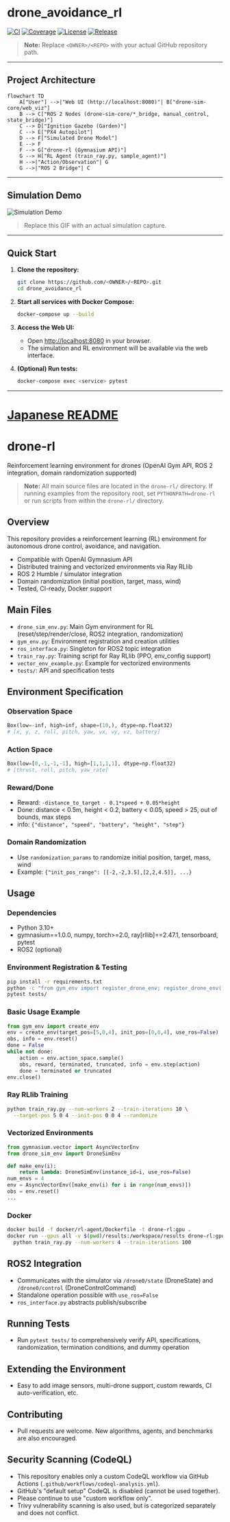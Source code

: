 # drone_avoidance_rl

[![CI](https://img.shields.io/github/actions/workflow/status/drone_avoidance_rl/drone_avoidance_rl/integration.yml?branch=main&label=CI)](https://github.com/drone_avoidance_rl/drone_avoidance_rl/actions)
[![Coverage](https://img.shields.io/badge/coverage-unknown-lightgrey)](https://github.com/drone_avoidance_rl/drone_avoidance_rl/actions)
[![License](https://img.shields.io/github/license/drone_avoidance_rl/drone_avoidance_rl)](./LICENSE)
[![Release](https://img.shields.io/github/v/release/drone_avoidance_rl/drone_avoidance_rl?include_prereleases)](https://github.com/drone_avoidance_rl/drone_avoidance_rl/releases)

> **Note:** Replace `<OWNER>/<REPO>` with your actual GitHub repository path.

---

## Project Architecture

```mermaid
flowchart TD
    A["User"] -->|"Web UI (http://localhost:8080)"| B["drone-sim-core/web_viz"]
    B --> C["ROS 2 Nodes (drone-sim-core/*_bridge, manual_control, state_bridge)"]
    C --> D["Ignition Gazebo (Garden)"]
    C --> E["PX4 Autopilot"]
    D --> F["Simulated Drone Model"]
    E --> F
    F --> G["drone-rl (Gymnasium API)"]
    G --> H["RL Agent (train_ray.py, sample_agent)"]
    H -->|"Action/Observation"| G
    G -->|"ROS 2 Bridge"| C
```

---

## Simulation Demo

![Simulation Demo](docs/assets/sim_demo_placeholder.gif)

> Replace this GIF with an actual simulation capture.

---

## Quick Start

1. **Clone the repository:**
   ```sh
   git clone https://github.com/<OWNER>/<REPO>.git
   cd drone_avoidance_rl
   ```
2. **Start all services with Docker Compose:**
   ```sh
   docker-compose up --build
   ```
3. **Access the Web UI:**
   - Open [http://localhost:8080](http://localhost:8080) in your browser.
   - The simulation and RL environment will be available via the web interface.

4. **(Optional) Run tests:**
   ```sh
   docker-compose exec <service> pytest
   ```

---

# [Japanese README](README_ja.md)

# drone-rl

Reinforcement learning environment for drones (OpenAI Gym API, ROS 2 integration, domain randomization supported)

> **Note:** All main source files are located in the `drone-rl/` directory. If running examples from the repository root, set `PYTHONPATH=drone-rl` or run scripts from within the `drone-rl/` directory.

## Overview

This repository provides a reinforcement learning (RL) environment for autonomous drone control, avoidance, and navigation.
- Compatible with OpenAI Gymnasium API
- Distributed training and vectorized environments via Ray RLlib
- ROS 2 Humble / simulator integration
- Domain randomization (initial position, target, mass, wind)
- Tested, CI-ready, Docker support

## Main Files
- `drone_sim_env.py`: Main Gym environment for RL (reset/step/render/close, ROS2 integration, randomization)
- `gym_env.py`: Environment registration and creation utilities
- `ros_interface.py`: Singleton for ROS2 topic integration
- `train_ray.py`: Training script for Ray RLlib (PPO, env_config support)
- `vector_env_example.py`: Example for vectorized environments
- `tests/`: API and specification tests

## Environment Specification

### Observation Space
```python
Box(low=-inf, high=inf, shape=(10,), dtype=np.float32)
# [x, y, z, roll, pitch, yaw, vx, vy, vz, battery]
```

### Action Space
```python
Box(low=[0,-1,-1,-1], high=[1,1,1,1], dtype=np.float32)
# [thrust, roll, pitch, yaw_rate]
```

### Reward/Done
- Reward: `-distance_to_target - 0.1*speed + 0.05*height`
- Done: distance < 0.5m, height < 0.2, battery < 0.05, speed > 25, out of bounds, max steps
- info: `{"distance", "speed", "battery", "height", "step"}`

### Domain Randomization
- Use `randomization_params` to randomize initial position, target, mass, wind
- Example: `{"init_pos_range": [[-2,-2,3.5],[2,2,4.5]], ...}`

## Usage

### Dependencies
- Python 3.10+
- gymnasium==1.0.0, numpy, torch>=2.0, ray[rllib]==2.47.1, tensorboard, pytest
- ROS2 (optional)

### Environment Registration & Testing
```bash
pip install -r requirements.txt
python -c "from gym_env import register_drone_env; register_drone_env()"
pytest tests/
```

### Basic Usage Example

```python
from gym_env import create_env
env = create_env(target_pos=[5,0,4], init_pos=[0,0,4], use_ros=False)
obs, info = env.reset()
done = False
while not done:
    action = env.action_space.sample()
    obs, reward, terminated, truncated, info = env.step(action)
    done = terminated or truncated
env.close()
```

### Ray RLlib Training
```bash
python train_ray.py --num-workers 2 --train-iterations 10 \
  --target-pos 5 0 4 --init-pos 0 0 4 --randomize
```

### Vectorized Environments
```python
from gymnasium.vector import AsyncVectorEnv
from drone_sim_env import DroneSimEnv

def make_env(i):
    return lambda: DroneSimEnv(instance_id=i, use_ros=False)
num_envs = 4
env = AsyncVectorEnv([make_env(i) for i in range(num_envs)])
obs = env.reset()
...
```

### Docker
```bash
docker build -f docker/rl-agent/Dockerfile -t drone-rl:gpu .
docker run --gpus all -v $(pwd)/results:/workspace/results drone-rl:gpu \
  python train_ray.py --num-workers 4 --train-iterations 100
```

## ROS2 Integration
- Communicates with the simulator via `/drone0/state` (DroneState) and `/drone0/control` (DroneControlCommand)
- Standalone operation possible with `use_ros=False`
- `ros_interface.py` abstracts publish/subscribe

## Running Tests
- Run `pytest tests/` to comprehensively verify API, specifications, randomization, termination conditions, and dummy operation

## Extending the Environment
- Easy to add image sensors, multi-drone support, custom rewards, CI auto-verification, etc.

## Contributing
- Pull requests are welcome. New algorithms, agents, and benchmarks are also encouraged.

## Security Scanning (CodeQL)

- This repository enables only a custom CodeQL workflow via GitHub Actions (`.github/workflows/codeql-analysis.yml`).
- GitHub's "default setup" CodeQL is disabled (cannot be used together).
- Please continue to use "custom workflow only".
- Trivy vulnerability scanning is also used, but is categorized separately and does not conflict. 